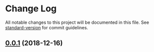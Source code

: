 # Change Log

All notable changes to this project will be documented in this file. See [standard-version](https://github.com/conventional-changelog/standard-version) for commit guidelines.

<a name="0.0.1"></a>
## [0.0.1](https://github.com/xiaomingplus/gitpost-cli/compare/v1.1.1...v0.0.1) (2018-12-16)
